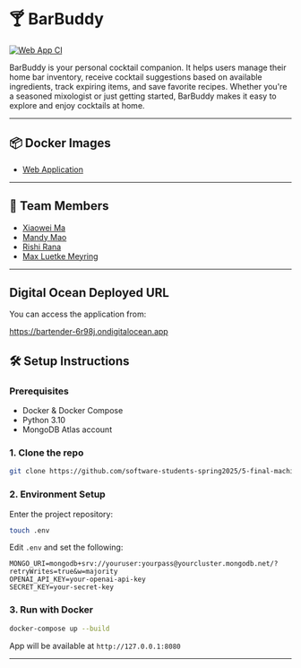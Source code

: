 
# 🍸 BarBuddy

[![Web App CI](https://github.com/software-students-spring2025/5-final-machine-not-learning/actions/workflows/webci.yml/badge.svg)](https://github.com/software-students-spring2025/5-final-machine-not-learning/actions/workflows/webci.yml)

BarBuddy is your personal cocktail companion. It helps users manage their home bar inventory, receive cocktail suggestions based on available ingredients, track expiring items, and save favorite recipes. Whether you're a seasoned mixologist or just getting started, BarBuddy makes it easy to explore and enjoy cocktails at home.

---
## 📦 Docker Images
- [Web Application](https://hub.docker.com/repository/docker/williamma205/webapp/general)

---

## 👥 Team Members

- [Xiaowei Ma](https://github.com/maxiaowei)
- [Mandy Mao](https://github.com/WillliamMa)
- [Rishi Rana](https://github.com/Rishi-Rana1)
- [Max Luetke Meyring](https://github.com/maxlmeyring)

---

## Digital Ocean Deployed URL

You can access the application from:

https://bartender-6r98j.ondigitalocean.app

## 🛠️ Setup Instructions

### Prerequisites

- Docker & Docker Compose
- Python 3.10
- MongoDB Atlas account

### 1. Clone the repo

```bash
git clone https://github.com/software-students-spring2025/5-final-machine-not-learning.git
```

### 2. Environment Setup

Enter the project repository:

```bash
touch .env
```

Edit `.env` and set the following:

```
MONGO_URI=mongodb+srv://youruser:yourpass@yourcluster.mongodb.net/?retryWrites=true&w=majority
OPENAI_API_KEY=your-openai-api-key
SECRET_KEY=your-secret-key
```

### 3. Run with Docker

```bash
docker-compose up --build
```

App will be available at `http://127.0.0.1:8080`

---


